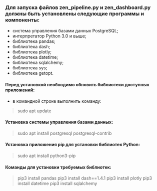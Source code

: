 ### Для запуска файлов zen_pipeline.py и zen_dashboard.py должны быть установлены следующие программы и компоненты:

- система управления базами данных PostgreSQL;
- интерпретатор Python 3.0 и выше;
- библиотека pandas;
- библиотека dash;
- библиотека plotly;
- библиотека datetime;
- библиотека sqlalchemy;
- библиотека sys;
- библиотека getopt.

#### Перед установкой необходимо обновить библиотеки доступных приложений:

- в командной строке выполнить команду:

> sudo apt update

#### Установка системы управления базами данных:

> sudo apt install postgresql postgresql-contrib  

#### Установка приложения pip для установки библиотек Python:

> sudo apt install python3-pip

#### Команды для установки требуемых библиотек:
> pip3 install pandas
> pip3 install dash==1.4.1
> pip3 install plotly
> pip3 install datetime
> pip3 install sqlalchemy 
